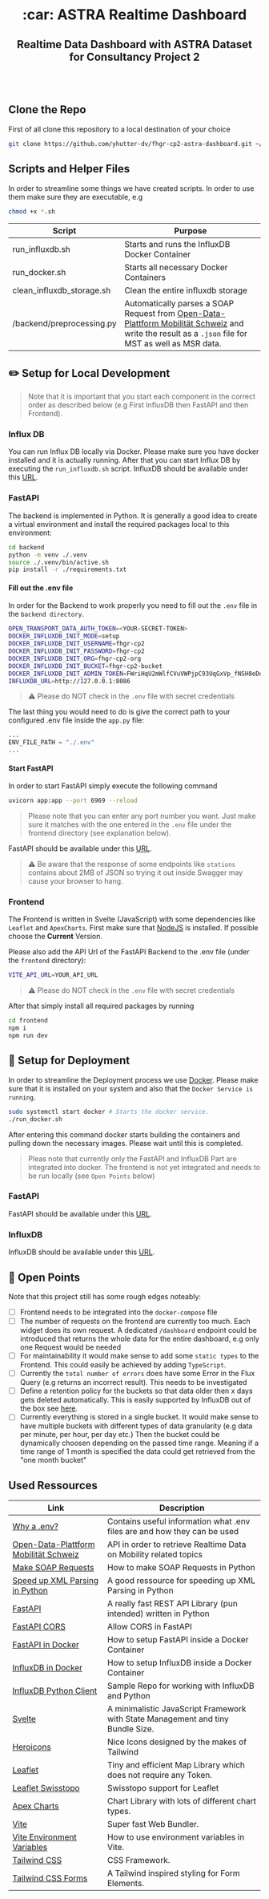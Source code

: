 <div align="center">
    <h1>:car: ASTRA Realtime Dashboard</h1>
    <h2>Realtime Data Dashboard with ASTRA Dataset for Consultancy Project 2</h2>
    <br/>
    <br/>
</div>

## Clone the Repo

First of all clone this repository to a local destination of your choice

```bash
git clone https://github.com/yhutter-dv/fhgr-cp2-astra-dashboard.git ~/GitRepos/fhgr-cp2-astra-dashboard
```

## Scripts and Helper Files

In order to streamline some things we have created scripts. In order to use them
make sure they are executable, e.g

```bash
chmod +x *.sh
```

| Script                    | Purpose                                                                                                                                                                                                   |
| ------------------------- | --------------------------------------------------------------------------------------------------------------------------------------------------------------------------------------------------------- |
| run_influxdb.sh           | Starts and runs the InfluxDB Docker Container                                                                                                                                                             |
| run_docker.sh             | Starts all necessary Docker Containers                                                                                                                                                                    |
| clean_influxdb_storage.sh | Clean the entire influxdb storage                                                                                                                                                                         |
| /backend/preprocessing.py | Automatically parses a SOAP Request from [Open-Data-Plattform Mobilität Schweiz](https://opentransportdata.swiss/de/strassenverkehr/) and write the result as a `.json` file for MST as well as MSR data. |

## :pencil2: Setup for Local Development

> Note that it is important that you start each component in the correct order
> as described below (e.g First InfluxDB then FastAPI and then Frontend).

### Influx DB

You can run Influx DB locally via Docker. Please make sure you have docker
installed and it is actually running. After that you can start Influx DB by
executing the `run_influxdb.sh` script. InfluxDB should be available under this
[URL](http://127.0.0.1:8086/).

### FastAPI

The backend is implemented in Python. It is generally a good idea to create a
virtual environment and install the required packages local to this environment:

```bash
cd backend
python -m venv ./.venv
source ./.venv/bin/active.sh
pip install -r ./requirements.txt
```

#### Fill out the .env file

In order for the Backend to work properly you need to fill out the `.env` file
in the `backend directory`.

```bash
OPEN_TRANSPORT_DATA_AUTH_TOKEN=<YOUR-SECRET-TOKEN>
DOCKER_INFLUXDB_INIT_MODE=setup
DOCKER_INFLUXDB_INIT_USERNAME=fhgr-cp2
DOCKER_INFLUXDB_INIT_PASSWORD=fhgr-cp2
DOCKER_INFLUXDB_INIT_ORG=fhgr-cp2-org
DOCKER_INFLUXDB_INIT_BUCKET=fhgr-cp2-bucket
DOCKER_INFLUXDB_INIT_ADMIN_TOKEN=FWriHqU2mWlfCVuVWPjpC93UqGxVp_fNSH8eDoslH6t7NM7E_e93WChUoq2ypKaJe-xARNQGOrbHVCU7kiuJVg==
INFLUXDB_URL=http://127.0.0.1:8086
```

> :warning: Please do NOT check in the `.env` file with secret credentials

The last thing you would need to do is give the correct path to your configured
.env file inside the `app.py` file:

```python
...
ENV_FILE_PATH = "./.env"
...
```

#### Start FastAPI

In order to start FastAPI simply execute the following command

```bash
uvicorn app:app --port 6969 --reload
```

> Please note that you can enter any port number you want. Just make sure it
> matches with the one entered in the `.env` file under the frontend directory
> (see explanation below).

FastAPI should be available under this [URL](http://127.0.0.1:6969/docs).

> :warning: Be aware that the response of some endpoints like `stations`
> contains about 2MB of JSON so trying it out inside Swagger may cause your
> browser to hang.

### Frontend

The Frontend is written in Svelte (JavaScript) with some dependencies like
`Leaflet` and `ApexCharts`. First make sure that
[NodeJS](https://nodejs.org/en/) is installed. If possible choose the
**Current** Version.

Please also add the API Url of the FastAPI Backend to the .env file (under the
`frontend` directory):

```bash
VITE_API_URL=YOUR_API_URL
```

> :warning: Please do NOT check in the `.env` file with secret credentials

After that simply install all required packages by running

```bash
cd frontend
npm i
npm run dev
```

## :rocket: Setup for Deployment

In order to streamline the Deployment process we use
[Docker](https://docs.docker.com/engine/install/). Please make sure that it is
installed on your system and also that the `Docker Service is running`.

```bash
sudo systemctl start docker # Starts the docker service.
./run_docker.sh
```

After entering this command docker starts building the containers and pulling
down the necessary images. Please wait until this is completed.

> Pleas note that currently only the FastAPI and InfluxDB Part are integrated
> into docker. The frontend is not yet integrated and needs to be run locally
> (see `Open Points` below)

### FastAPI

FastAPI should be available under this [URL](http://127.0.0.1:8000/docs).

### InfluxDB

InfluxDB should be available under this [URL](http://127.0.0.1:8086/).

## :eyes: Open Points

Note that this project still has some rough edges noteably:

- [ ] Frontend needs to be integrated into the `docker-compose` file
- [ ] The number of requests on the frontend are currently too much. Each widget
      does its own request. A dedicated `/dashboard` endpoint could be
      introduced that returns the whole data for the entire dashboard, e.g only
      one Request would be needed
- [ ] For maintainability it would make sense to add some `static types` to the
      Frontend. This could easily be achieved by adding `TypeScript`.
- [ ] Currently the `total number of errors` does have some Error in the Flux
      Query (e.g returns an incorrect result). This needs to be investigated
- [ ] Define a retention policy for the buckets so that data older then x days
      gets deleted automatically. This is easily supported by InfluxDB out of
      the box see
      [here](https://docs.influxdata.com/influxdb/v2/reference/internals/data-retention/#bucket-retention-period).
- [ ] Currently everything is stored in a single bucket. It would make sense to
      have multiple buckets with different types of data granularity (e.g data
      per minute, per hour, per day etc.) Then the bucket could be dynamically
      choosen depending on the passed time range. Meaning if a time range of 1
      month is specified the data could get retrieved from the "one month
      bucket"

## Used Ressources

| Link                                                                                                                           | Description                                                                     |
| ------------------------------------------------------------------------------------------------------------------------------ | ------------------------------------------------------------------------------- |
| [Why a .env?](https://blog.devgenius.io/why-a-env-7b4a79ba689)                                                                 | Contains useful information what .env files are and how they can be used        |
| [Open-Data-Plattform Mobilität Schweiz](https://opentransportdata.swiss/de/strassenverkehr/)                                   | API in order to retrieve Realtime Data on Mobility related topics               |
| [Make SOAP Requests](https://www.geeksforgeeks.org/making-soap-api-calls-using-python/)                                        | How to make SOAP Requests in Python                                             |
| [Speed up XML Parsing in Python](https://nickjanetakis.com/blog/how-i-used-the-lxml-library-to-parse-xml-20x-faster-in-python) | A good ressource for speeding up XML Parsing in Python                          |
| [FastAPI](https://github.com/tiangolo/fastapi)                                                                                 | A really fast REST API Library (pun intended) written in Python                 |
| [FastAPI CORS](https://fastapi.tiangolo.com/tutorial/cors/)                                                                    | Allow CORS in FastAPI                                                           |
| [FastAPI in Docker](https://fastapi.tiangolo.com/deployment/docker/)                                                           | How to setup FastAPI inside a Docker Container                                  |
| [InfluxDB in Docker](https://hub.docker.com/_/influxdb)                                                                        | How to setup InfluxDB inside a Docker Container                                 |
| [InfluxDB Python Client](https://github.com/influxdata/influxdb-client-python)                                                 | Sample Repo for working with InfluxDB and Python                                |
| [Svelte](https://svelte.dev/)                                                                                                  | A minimalistic JavaScript Framework with State Management and tiny Bundle Size. |
| [Heroicons](https://heroicons.com/)                                                                                            | Nice Icons designed by the makes of Tailwind                                    |
| [Leaflet](https://leafletjs.com/)                                                                                              | Tiny and efficient Map Library which does not require any Token.                |
| [Leaflet Swisstopo](https://leaflet-tilelayer-swiss.karavia.ch/)                                                               | Swisstopo support for Leaflet                                                   |
| [Apex Charts](https://apexcharts.com/)                                                                                         | Chart Library with lots of different chart types.                               |
| [Vite](https://vitejs.dev/guide/)                                                                                              | Super fast Web Bundler.                                                         |
| [Vite Environment Variables](https://vitejs.dev/guide/env-and-mode)                                                            | How to use environment variables in Vite.                                       |
| [Tailwind CSS](https://tailwindcss.com/)                                                                                       | CSS Framework.                                                                  |
| [Tailwind CSS Forms](https://github.com/tailwindlabs/tailwindcss-forms)                                                        | A Tailwind inspired styling for Form Elements.                                  |
